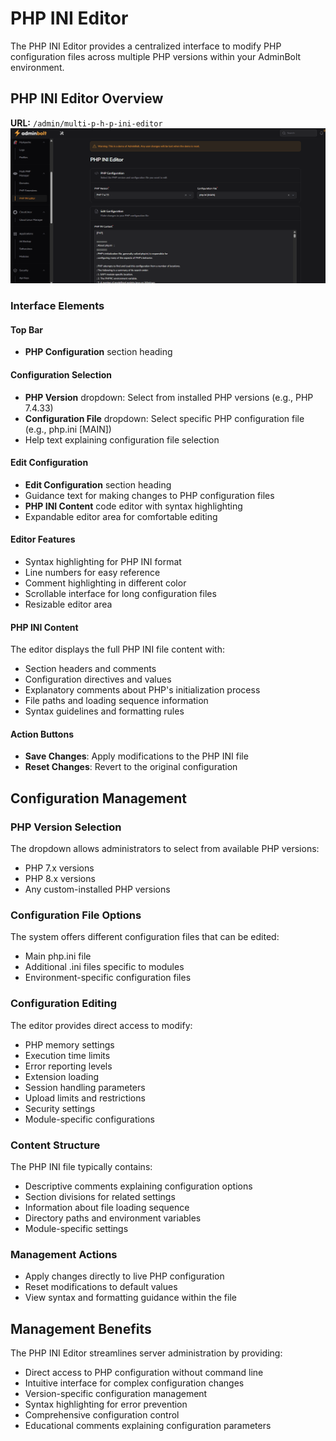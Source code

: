 # PHP INI Editor

The PHP INI Editor provides a centralized interface to modify PHP configuration files across multiple PHP versions within your AdminBolt environment.

## PHP INI Editor Overview
**URL:** `/admin/multi-p-h-p-ini-editor`
![PHP INI Editor Interface](/screenshots/admin-php-ini-editor.png)

### Interface Elements

#### Top Bar
- **PHP Configuration** section heading

#### Configuration Selection
- **PHP Version** dropdown: Select from installed PHP versions (e.g., PHP 7.4.33)
- **Configuration File** dropdown: Select specific PHP configuration file (e.g., php.ini [MAIN])
- Help text explaining configuration file selection

#### Edit Configuration
- **Edit Configuration** section heading
- Guidance text for making changes to PHP configuration files
- **PHP INI Content** code editor with syntax highlighting
- Expandable editor area for comfortable editing

#### Editor Features
- Syntax highlighting for PHP INI format
- Line numbers for easy reference
- Comment highlighting in different color
- Scrollable interface for long configuration files
- Resizable editor area

#### PHP INI Content
The editor displays the full PHP INI file content with:
- Section headers and comments
- Configuration directives and values
- Explanatory comments about PHP's initialization process
- File paths and loading sequence information
- Syntax guidelines and formatting rules

#### Action Buttons
- **Save Changes**: Apply modifications to the PHP INI file
- **Reset Changes**: Revert to the original configuration

## Configuration Management

### PHP Version Selection
The dropdown allows administrators to select from available PHP versions:
- PHP 7.x versions
- PHP 8.x versions
- Any custom-installed PHP versions

### Configuration File Options
The system offers different configuration files that can be edited:
- Main php.ini file
- Additional .ini files specific to modules
- Environment-specific configuration files

### Configuration Editing
The editor provides direct access to modify:
- PHP memory settings
- Execution time limits
- Error reporting levels
- Extension loading
- Session handling parameters
- Upload limits and restrictions
- Security settings
- Module-specific configurations

### Content Structure
The PHP INI file typically contains:
- Descriptive comments explaining configuration options
- Section divisions for related settings
- Information about file loading sequence
- Directory paths and environment variables
- Module-specific settings

### Management Actions
- Apply changes directly to live PHP configuration
- Reset modifications to default values
- View syntax and formatting guidance within the file

## Management Benefits

The PHP INI Editor streamlines server administration by providing:
- Direct access to PHP configuration without command line
- Intuitive interface for complex configuration changes
- Version-specific configuration management
- Syntax highlighting for error prevention
- Comprehensive configuration control
- Educational comments explaining configuration parameters